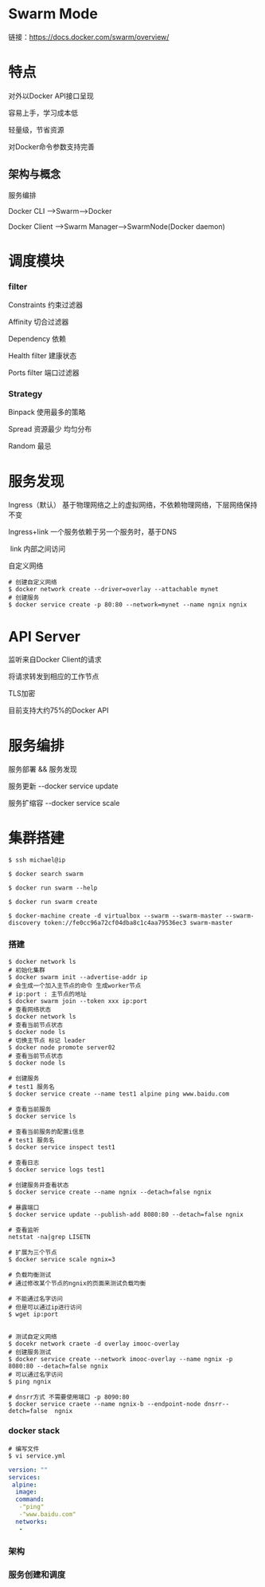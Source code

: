 # Swarm Mode

链接：https://docs.docker.com/swarm/overview/

# 特点

对外以Docker API接口呈现

容易上手，学习成本低

轻量级，节省资源

对Docker命令参数支持完善

## 架构与概念

服务编排

Docker CLI -->Swarm-->Docker

Docker Client -->Swarm Manager-->SwarmNode(Docker daemon)

# 调度模块

### filter

Constraints	 	约束过滤器

Affinity				切合过滤器 		

Dependency		依赖

Health filter		建康状态

Ports filter	  	端口过滤器

### Strategy

Binpack	使用最多的策略

Spread	 资源最少 均匀分布

Random	最忌

# 服务发现

Ingress（默认） 基于物理网络之上的虚拟网络，不依赖物理网络，下层网络保持不变

Ingress+link  一个服务依赖于另一个服务时，基于DNS

​		link 内部之间访问

自定义网络

```shell
# 创建自定义网络
$ docker network create --driver=overlay --attachable mynet
# 创建服务
$ docker service create -p 80:80 --network=mynet --name ngnix ngnix
```

# API Server

监听来自Docker Client的请求

将请求转发到相应的工作节点

TLS加密

目前支持大约75%的Docker API

# 服务编排

服务部署 && 服务发现

服务更新  --docker service update

服务扩缩容 --docker service scale

# 集群搭建

```shell
$ ssh michael@ip

$ docker search swarm

$ docker run swarm --help

$ docker run swarm create

$ docker-machine create -d virtualbox --swarm --swarm-master --swarm-discovery token://fe0cc96a72cf04dba8c1c4aa79536ec3 swarm-master
```

### 搭建

```shell
$ docker network ls
# 初始化集群
$ docker swarm init --advertise-addr ip
# 会生成一个加入主节点的命令 生成worker节点
# ip:port : 主节点的地址
$ docker swarm join --token xxx ip:port
# 查看网络状态
$ docker network ls
# 查看当前节点状态
$ docker node ls
# 切换主节点 标记 leader
$ docker node promote server02
# 查看当前节点状态
$ docker node ls

# 创建服务
# test1 服务名
$ docker service create --name test1 alpine ping www.baidu.com

# 查看当前服务
$ docker service ls

# 查看当前服务的配置i信息
# test1 服务名
$ docker service inspect test1

# 查看日志
$ docker service logs test1

# 创建服务并查看状态
$ docker service create --name ngnix --detach=false ngnix

# 暴露端口
$ docker service update --publish-add 8080:80 --detach=false ngnix

# 查看监听
netstat -na|grep LISETN

# 扩展为三个节点
$ docker service scale ngnix=3

# 负载均衡测试
# 通过修改某个节点的ngnix的页面来测试负载均衡

# 不能通过名字访问
# 但是可以通过ip进行访问
$ wget ip:port


# 测试自定义网络
$ docekr network craete -d overlay imooc-overlay
# 创建服务测试
$ docker service create --network imooc-overlay --name ngnix -p 8080:80 --detach=false ngnix
# 可以通过名字访问
$ ping ngnix

# dnsrr方式 不需要使用端口 -p 8090:80
$ docker service craete --name ngnix-b --endpoint-node dnsrr--detch=false  ngnix
```

### docker stack

```shell
# 编写文件
$ vi service.yml
```



```yaml
version: ""
services:
 alpine:
  image:
  command:
   -"ping"
   -"www.baidu.com"
  networks:
   -
```



### 架构

### 服务创建和调度
